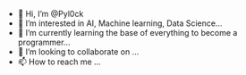 - 👋 Hi, I’m @Pyl0ck
- 👀 I’m interested in AI, Machine learning, Data Science...
- 🌱 I’m currently learning the base of everything to become a programmer...
- 💞️ I’m looking to collaborate on ...
- 📫 How to reach me ...

<!---
Pyl0ck/Pyl0ck is a ✨ special ✨ repository because its `README.md` (this file) appears on your GitHub profile.
You can click the Preview link to take a look at your changes.
--->
